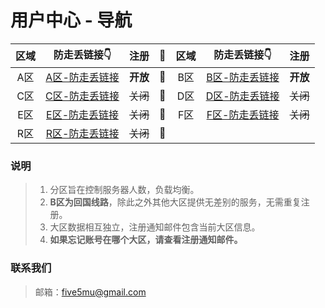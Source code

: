 # 用户中心 - 导航

| 区域 | 防走丢链接👇 | 注册 | 🚀 | 区域 | 防走丢链接👇 | 注册 |
| :----: | :----: | :----: | :----: | :----: | :----: | :----: |
| A区 | [A区-防走丢链接](https://github.com/five5mu/shadowsocks/blob/a/a.md) | <b>开放</b> | 🚀 | B区 | [B区-防走丢链接](https://github.com/five5mu/shadowsocks/blob/b/b.md) | <b>开放</b> |
| C区 | [C区-防走丢链接](https://github.com/five5mu/shadowsocks/blob/c/c.md) | ~~关闭~~ | 🚀 | D区 | [D区-防走丢链接](https://github.com/five5mu/shadowsocks/blob/d/d.md) | ~~关闭~~ |
| E区 | [E区-防走丢链接](https://github.com/five5mu/shadowsocks/blob/e/e.md) | ~~关闭~~ | 🚀 | F区 | [F区-防走丢链接](https://github.com/five5mu/shadowsocks/blob/f/f.md) | ~~关闭~~ |
| R区 | [R区-防走丢链接](https://github.com/five5mu/shadowsocks/blob/r/r.md) | ~~关闭~~ | 🚀 |  |  | 

### 说明

> 1. 分区旨在控制服务器人数，负载均衡。
> 2. <b>B区为回国线路</b>，除此之外其他大区提供无差别的服务，无需重复注册。
> 3. 大区数据相互独立，注册通知邮件包含当前大区信息。
> 4. <b>如果忘记账号在哪个大区，请查看注册通知邮件。</b>

### 联系我们

> 邮箱：five5mu@gmail.com
